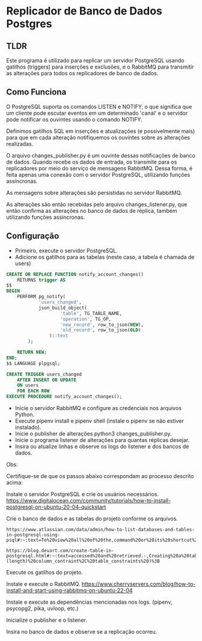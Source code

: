 # Replicador de Banco de Dados Postgres

## TLDR

Este programa é utilizado para replicar um servidor PostgreSQL usando gatilhos (triggers) para inserções e exclusões, e o RabbitMQ para transmitir as alterações para todos os replicadores de banco de dados.

## Como Funciona

O PostgreSQL suporta os comandos LISTEN e NOTIFY, o que significa que um cliente pode escutar eventos em um determinado 'canal' e o servidor pode notificar os ouvintes usando o comando NOTIFY.

Definimos gatilhos SQL em inserções e atualizações (e possivelmente mais) para que em cada alteração notifiquemos os ouvintes sobre as alterações realizadas.

O arquivo changes_publisher.py é um ouvinte dessas notificações de banco de dados. Quando recebe os dados de entrada, os transmite para os replicadores por meio do serviço de mensagens RabbitMQ. Dessa forma, é feita apenas uma conexão com o servidor PostgreSQL, utilizando funções assíncronas.

As mensagens sobre alterações são persistidas no servidor RabbitMQ.

As alterações são então recebidas pelo arquivo changes_listener.py, que então confirma as alterações no banco de dados de réplica, também utilizando funções assíncronas.


## Configuração

- Primeiro, execute o servidor PostgreSQL.
- Adicione os gatilhos para as tabelas (neste caso, a tabela é chamada de users)

```sql
CREATE OR REPLACE FUNCTION notify_account_changes()
    RETURNS trigger AS
$$
BEGIN
    PERFORM pg_notify(
            'users_changed',
            json_build_object(
                    'table', TG_TABLE_NAME,
                    'operation', TG_OP,
                    'new_record', row_to_json(NEW),
                    'old_record', row_to_json(OLD)
                )::text
        );

    RETURN NEW;
END;
$$ LANGUAGE plpgsql;

CREATE TRIGGER users_changed
    AFTER INSERT OR UPDATE
    ON users
    FOR EACH ROW
EXECUTE PROCEDURE notify_account_changes();
```

- Inicie o servidor RabbitMQ e configure as credenciais nos arquivos Python.
- Execute pipenv install e pipenv shell (instale o pipenv se não estiver instalado).
- Inicie o publisher de alterações python3 changes_publisher.py.
- Inicie o programa listener de alterações para quantas réplicas desejar.
- Insira ou atualize linhas e observe os logs do listener e dos bancos de dados.

Obs:

Certifique-se de que os passos abaixo correspondam ao processo descrito acima:

Instale o servidor PostgreSQL e crie os usuários necessários.
    https://www.digitalocean.com/community/tutorials/how-to-install-postgresql-on-ubuntu-20-04-quickstart

Crie o banco de dados e as tabelas do projeto conforme os arquivos.

    https://www.atlassian.com/data/admin/how-to-list-databases-and-tables-in-postgresql-using-psql#:~:text=To%20view%20all%20of%20the,command%20or%20its%20shortcut%20%5Cl%20.
    
    https://blog.devart.com/create-table-in-postgresql.html#:~:text=accessed%20and%20retrieved.-,Creating%20a%20table%20using%20the%20PostgreSQL%20CREATE%20TABLE%20statement,(length)%20column_contraint%2C%20table_constraints%20)%3B

Execute os gatilhos do projeto.

Instale e execute o RabbitMQ.
    https://www.cherryservers.com/blog/how-to-install-and-start-using-rabbitmq-on-ubuntu-22-04

Instale e execute as dependências mencionadas nos logs.
(pipenv, psycopg2, pika, uvloop, etc.)

Inicialize o publisher e o listener.

Insira no banco de dados e observe se a replicação ocorreu.
